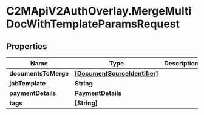 # C2MApiV2AuthOverlay.MergeMultiDocWithTemplateParamsRequest

## Properties

Name | Type | Description | Notes
------------ | ------------- | ------------- | -------------
**documentsToMerge** | [**[DocumentSourceIdentifier]**](DocumentSourceIdentifier.md) |  | 
**jobTemplate** | **String** |  | 
**paymentDetails** | [**PaymentDetails**](PaymentDetails.md) |  | 
**tags** | **[String]** |  | [optional] 


